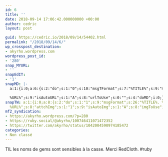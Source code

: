 ```yaml
---
id: 6
title: ''
date: 2018-09-14 17:06:42.000000000 +00:00
author: cedric
layout: post

guid: https://cedric.io/2018/09/14/54402.html
permalink: "/2018/09/14/6/"
wp_crosspost_destination:
- akyrho.wordpress.com
wordpress_post_id:
- '280'
snap_MYURL:
- ''
snapEdIT:
- '1'
snapMD: |-
  a:1:{i:0;a:6:{s:2:"do";s:1:"0";s:10:"msgTFormat";s:7:"%TITLE%";s:9:"msgFormat";s:19:"%FULLTEXT%

  %URL%";s:9:"isAutoURL";s:1:"A";s:8:"urlToUse";s:0:"";s:4:"doMD";i:0;}}"
snapTW: a:1:{i:0;a:8:{s:2:"do";s:1:"1";s:9:"msgFormat";s:26:"%TITLE%. %EXCERPT% -
  %URL%";s:8:"attchImg";s:1:"1";s:9:"isAutoImg";s:1:"A";s:8:"imgToUse";s:0:"";s:9:"isAutoURL";s:1:"A";s:8:"urlToUse";s:0:"";s:4:"doTW";i:0;}}
mf2_syndication:
- https://akyrho.wordpress.com/?p=280
- https://ruby.social/@akyrho/100746411071472352
- https://twitter.com/akyrho/status/1042004590974185472
categories:
- Non classé
---
```

TIL les noms de gems sont sensibles à la casse. Merci RedCloth. #ruby